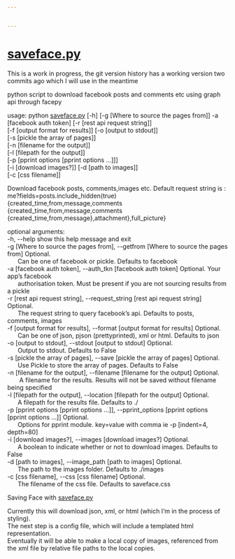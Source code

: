 ```yaml
---


---
```


<h1 id="saveface.py"><a href="http://saveface.py">saveface.py</a></h1>

<p>This is a work in progress, the git version history has a working version two commits ago which I will use in the meantime</p>

<p>python script to download facebook posts and comments etc using graph api through facepy</p>
<p>usage: python <a href="http://saveface.py">saveface.py</a> [-h] [-g [Where to source the pages from]] -a<br>
[facebook auth token] [-r [rest api request string]]<br>
[-f [output format for results]] [-o [output to stdout]]<br>
[-s [pickle the array of pages]]<br>
[-n [filename for the output]]<br>
[-l [filepath for the output]]<br>
[-p [pprint options [pprint options …]]]<br>
[-i [download images?]] [-d [path to images]]<br>
[-c [css filename]]</p>
<p>Download facebook posts, comments,images etc. Default request string is :<br>
me?fields=posts.include_hidden(true) {created_time,from,message,comments<br>
{created_time,from,message,comments<br>
{created_time,from,message},attachment},full_picture}</p>
<p>optional arguments:<br>
-h, --help            show this help message and exit<br>
-g [Where to source the pages from], --getfrom [Where to source the pages from] Optional.<br>
&nbsp;&nbsp;&nbsp;&nbsp;&nbsp;&nbsp;Can be one of facebook or pickle. Defaults to facebook<br>
-a [facebook auth token], --auth_tkn [facebook auth token] Optional. Your app’s facebook<br>
&nbsp;&nbsp;&nbsp;&nbsp;&nbsp;&nbsp;authorisation token.  Must be present if you are not sourcing results from a pickle<br>
-r [rest api request string], --request_string [rest api request string] Optional.<br>
    &nbsp;&nbsp;&nbsp;&nbsp;&nbsp;&nbsp;The request string to query facebook’s api. Defaults to posts, comments, images<br>
-f [output format for results], --format [output format for results] Optional.<br>
     &nbsp;&nbsp;&nbsp;&nbsp;&nbsp;&nbsp;Can be one of json, pjson (prettyprinted), xml or html. Defaults to json<br>
-o [output to stdout], --stdout [output to stdout] Optional.<br>
    &nbsp;&nbsp;&nbsp;&nbsp;&nbsp;&nbsp;Output to stdout. Defaults to False<br>
-s [pickle the array of pages], --save [pickle the array of pages] Optional. <br>
    &nbsp;&nbsp;&nbsp;&nbsp;&nbsp;&nbsp;Use Pickle to store the array of pages. Defaults to False<br>
-n [filename for the output], --filename [filename for the output] Optional. <br>
   &nbsp;&nbsp;&nbsp;&nbsp;&nbsp;&nbsp; A filename for the results. Results will not be saved without filename being specified<br>
-l [filepath for the output], --location [filepath for the output] Optional.<br>
    &nbsp;&nbsp;&nbsp;&nbsp;&nbsp;&nbsp;A filepath for the results file. Defaults to ./<br>
-p [pprint options [pprint options …]], --pprint_options [pprint options [pprint options …]] Optional.<br>
    &nbsp;&nbsp;&nbsp;&nbsp;&nbsp;&nbsp;Options for pprint module. key=value with comma ie -p [indent=4, depth=80]<br>
-i [download images?], --images [download images?]  Optional. <br>
	 &nbsp;&nbsp;&nbsp;&nbsp;&nbsp;&nbsp;A boolean to indicate whether or not to download images. Defaults to False<br>
-d [path to images], --image_path [path to images]     Optional. <br>
    &nbsp;&nbsp;&nbsp;&nbsp;&nbsp;&nbsp;The path to the images folder. Defaults to ./images<br>
-c [css filename], --css [css filename] Optional.<br>
    &nbsp;&nbsp;&nbsp;&nbsp;&nbsp;&nbsp;The filename of the css file. Defaults to saveface.css</p>
<p>Saving Face with <a href="http://github.com/millerthegorilla/saveface.py">saveface.py</a></p>
<p>Currently this will download json, xml, or html (which I’m in the process of styling).<br>
The next step is a config file, which will include a templated html representation.<br>
Eventually it will be able to make a local copy of images, referenced from<br>
the xml file by relative file paths to the local copies.</p>

<!--stackedit_data:
eyJoaXN0b3J5IjpbMjAxMDI3NTQ3Ml19
-->
